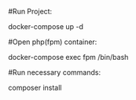 #Run Project:

docker-compose up -d

#Open php(fpm) container:

docker-compose exec fpm /bin/bash

#Run necessary commands:

composer install
